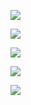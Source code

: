 ![](https://media.tenor.com/KyQn8EktSfsAAAAM/cassio-guitarra.gif)







![](https://media.tenor.com/xVlgmC8rAHcAAAAC/corinthians-timao.gif)







![](https://media.tenor.com/hbiKUexSQmMAAAAd/renato-augusto.gif)






![](https://media.tenor.com/4-2ipSO3LyAAAAAM/roger-guedes-corinthians-x-palmeiras.gif)



![](https://media.tenor.com/SS7Es1cOb5oAAAAS/palmeiras-mundial.gif)

